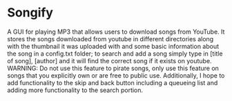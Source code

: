 # Songify
A GUI for playing MP3 that allows users to download songs from YouTube. It stores the songs downloaded from youtube in different directories along with the thumbnail it was uploaded with and some basic information about the song in a config.txt folder; to search and add a song simply type in [title of song], [author] and it will find the correct song if it exists on youtube. 
WARNING: Do not use this feature to pirate songs, only use this feature on songs that you explicitly own or are free to public use.
Additionally, I hope to add functionality to the skip and back button including a queueing list and adding more functionality to the search portion.
